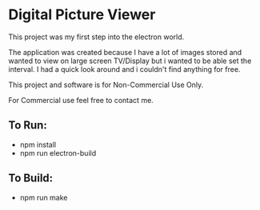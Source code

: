 # Digital Picture Viewer

This project was my first step into the electron world.

The application was created because I have a lot of images stored and wanted to view on large screen TV/Display but i wanted to be able set the interval. I had a quick look around and i couldn't find anything for free.

This project and software is for Non-Commercial Use Only.

For Commercial use feel free to contact me.

## To Run:
 * npm install
 * npm run electron-build

## To Build:
 * npm run make
